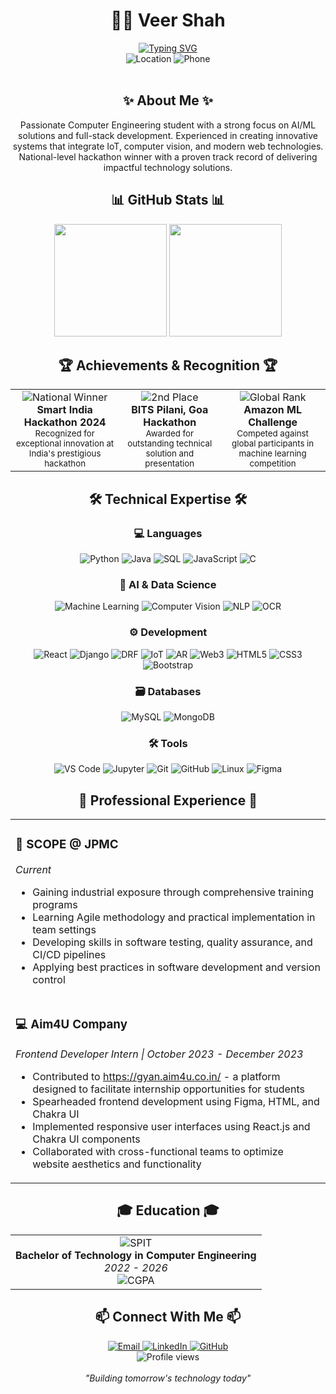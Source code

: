 # <div align="center">👨‍💻 Veer Shah</div>
<div align="center">
  <a href="https://git.io/typing-svg">
    <img src="https://readme-typing-svg.herokuapp.com?font=Fira+Code&size=22&pause=1000&color=2E97F7&center=true&vCenter=true&width=435&lines=AI%2FML+Enthusiast;IoT+Developer;Full+Stack+Developer;Computer+Vision+Specialist" alt="Typing SVG" />
  </a>
</div>

<div align="center">
  <img src="https://img.shields.io/badge/-Bhairav_Complex,_Bhayanader,_Thane-1A73E8?style=for-the-badge&logo=google-maps&logoColor=white" alt="Location" />
  <img src="https://img.shields.io/badge/-+91--7777032752-25D366?style=for-the-badge&logo=whatsapp&logoColor=white" alt="Phone" />
</div>
<br>

## <div align="center">✨ About Me ✨</div>

<div align="center">
  <p>Passionate Computer Engineering student with a strong focus on AI/ML solutions and full-stack development. Experienced in creating innovative systems that integrate IoT, computer vision, and modern web technologies. National-level hackathon winner with a proven track record of delivering impactful technology solutions.</p>
</div>

## <div align="center">📊 GitHub Stats 📊</div>

<div align="center">
  <img height="180em" src="https://github-readme-stats.vercel.app/api/top-langs/?username=veershah04&layout=compact&theme=tokyonight" />
  <img height="180em" src="https://github-readme-streak-stats.herokuapp.com/?user=veershah04&theme=tokyonight" />
</div>

## <div align="center">🏆 Achievements & Recognition 🏆</div>

<div align="center">
  <table>
    <tr>
      <td align="center">
        <img src="https://img.shields.io/badge/-National_Winner-FFD700?style=for-the-badge" alt="National Winner" /><br>
        <b>Smart India Hackathon 2024</b><br>
        <sub>Recognized for exceptional innovation at India's prestigious hackathon</sub>
      </td>
      <td align="center">
        <img src="https://img.shields.io/badge/-2nd_Place-C0C0C0?style=for-the-badge" alt="2nd Place" /><br>
        <b>BITS Pilani, Goa Hackathon</b><br>
        <sub>Awarded for outstanding technical solution and presentation</sub>
      </td>
      <td align="center">
        <img src="https://img.shields.io/badge/-Global_Rank_5361-1E90FF?style=for-the-badge" alt="Global Rank" /><br>
        <b>Amazon ML Challenge</b><br>
        <sub>Competed against global participants in machine learning competition</sub>
      </td>
    </tr>
  </table>
</div>

## <div align="center">🛠️ Technical Expertise 🛠️</div>

<div align="center">
  <h3>💻 Languages</h3>
  <img src="https://img.shields.io/badge/-Python-3776AB?style=flat-square&logo=python&logoColor=white" alt="Python" />
  <img src="https://img.shields.io/badge/-Java-007396?style=flat-square&logo=java&logoColor=white" alt="Java" />
  <img src="https://img.shields.io/badge/-SQL-4479A1?style=flat-square&logo=mysql&logoColor=white" alt="SQL" />
  <img src="https://img.shields.io/badge/-JavaScript-F7DF1E?style=flat-square&logo=javascript&logoColor=black" alt="JavaScript" />
  <img src="https://img.shields.io/badge/-C-A8B9CC?style=flat-square&logo=c&logoColor=black" alt="C" />
  
  <h3>🧠 AI & Data Science</h3>
  <img src="https://img.shields.io/badge/-Machine_Learning-FF6F00?style=flat-square&logo=tensorflow&logoColor=white" alt="Machine Learning" />
  <img src="https://img.shields.io/badge/-Computer_Vision-5C3EE8?style=flat-square&logo=opencv&logoColor=white" alt="Computer Vision" />
  <img src="https://img.shields.io/badge/-NLP-4B8BF5?style=flat-square&logo=dialogflow&logoColor=white" alt="NLP" />
  <img src="https://img.shields.io/badge/-OCR-0078D4?style=flat-square&logo=microsoft-azure&logoColor=white" alt="OCR" />
  
  <h3>⚙️ Development</h3>
  <img src="https://img.shields.io/badge/-React-61DAFB?style=flat-square&logo=react&logoColor=black" alt="React" />
  <img src="https://img.shields.io/badge/-Django-092E20?style=flat-square&logo=django&logoColor=white" alt="Django" />
  <img src="https://img.shields.io/badge/-DRF-FF1709?style=flat-square&logo=django&logoColor=white" alt="DRF" />
  <img src="https://img.shields.io/badge/-IoT-3C9AD6?style=flat-square&logo=arduino&logoColor=white" alt="IoT" />
  <img src="https://img.shields.io/badge/-AR-FF4154?style=flat-square&logo=unity&logoColor=white" alt="AR" />
  <img src="https://img.shields.io/badge/-Web3-F16822?style=flat-square&logo=ethereum&logoColor=white" alt="Web3" />
  <img src="https://img.shields.io/badge/-HTML5-E34F26?style=flat-square&logo=html5&logoColor=white" alt="HTML5" />
  <img src="https://img.shields.io/badge/-CSS3-1572B6?style=flat-square&logo=css3&logoColor=white" alt="CSS3" />
  <img src="https://img.shields.io/badge/-Bootstrap-7952B3?style=flat-square&logo=bootstrap&logoColor=white" alt="Bootstrap" />
  
  <h3>🗃️ Databases</h3>
  <img src="https://img.shields.io/badge/-MySQL-4479A1?style=flat-square&logo=mysql&logoColor=white" alt="MySQL" />
  <img src="https://img.shields.io/badge/-MongoDB-47A248?style=flat-square&logo=mongodb&logoColor=white" alt="MongoDB" />
  
  <h3>🛠️ Tools</h3>
  <img src="https://img.shields.io/badge/-VS_Code-007ACC?style=flat-square&logo=visual-studio-code&logoColor=white" alt="VS Code" />
  <img src="https://img.shields.io/badge/-Jupyter-F37626?style=flat-square&logo=jupyter&logoColor=white" alt="Jupyter" />
  <img src="https://img.shields.io/badge/-Git-F05032?style=flat-square&logo=git&logoColor=white" alt="Git" />
  <img src="https://img.shields.io/badge/-GitHub-181717?style=flat-square&logo=github&logoColor=white" alt="GitHub" />
  <img src="https://img.shields.io/badge/-Linux-FCC624?style=flat-square&logo=linux&logoColor=black" alt="Linux" />
  <img src="https://img.shields.io/badge/-Figma-F24E1E?style=flat-square&logo=figma&logoColor=white" alt="Figma" />
</div>

## <div align="center">💼 Professional Experience 💼</div>

<div align="center">
  <table>
    <tr>
      <td>
        <h3>🏦 SCOPE @ JPMC</h3>
        <p><i>Current</i></p>
        <ul>
          <li>Gaining industrial exposure through comprehensive training programs</li>
          <li>Learning Agile methodology and practical implementation in team settings</li>
          <li>Developing skills in software testing, quality assurance, and CI/CD pipelines</li>
          <li>Applying best practices in software development and version control</li>
        </ul>
      </td>
    </tr>
    <tr>
      <td>
        <h3>💻 Aim4U Company</h3>
        <p><i>Frontend Developer Intern | October 2023 - December 2023</i></p>
        <ul>
          <li>Contributed to <a href="https://gyan.aim4u.co.in/">https://gyan.aim4u.co.in/</a> - a platform designed to facilitate internship opportunities for students</li>
          <li>Spearheaded frontend development using Figma, HTML, and Chakra UI</li>
          <li>Implemented responsive user interfaces using React.js and Chakra UI components</li>
          <li>Collaborated with cross-functional teams to optimize website aesthetics and functionality</li>
        </ul>
      </td>
    </tr>
  </table>
</div>

## <div align="center">🎓 Education 🎓</div>

<div align="center">
  <table>
    <tr>
      <td align="center">
        <img src="https://img.shields.io/badge/-Sardar_Patel_Institute_of_Technology-00356B?style=for-the-badge&logo=academia&logoColor=white" alt="SPIT" /><br>
        <b>Bachelor of Technology in Computer Engineering</b><br>
        <i>2022 - 2026</i><br>
        <img src="https://img.shields.io/badge/-CGPA_8.33-4CAF50?style=flat-square" alt="CGPA" />
      </td>
    </tr>
  </table>
</div>

## <div align="center">📫 Connect With Me 📫</div>

<div align="center">
  <a href="mailto:sveershah04@gmail.com">
    <img src="https://img.shields.io/badge/Email-sveershah04%40gmail.com-red?style=for-the-badge&logo=gmail" alt="Email" />
  </a>
  <a href="https://www.linkedin.com/in/veershah04/">
    <img src="https://img.shields.io/badge/LinkedIn-Veer_Shah-blue?style=for-the-badge&logo=linkedin" alt="LinkedIn" />
  </a>
  <a href="https://github.com/veershah04">
    <img src="https://img.shields.io/badge/GitHub-veershah04-black?style=for-the-badge&logo=github" alt="GitHub" />
  </a>
</div>

<div align="center">
  <img src="https://komarev.com/ghpvc/?username=veershah04&color=brightgreen&style=flat-square" alt="Profile views" />
</div>

<div align="center">
  <br>
  <i>"Building tomorrow's technology today"</i>
</div>
